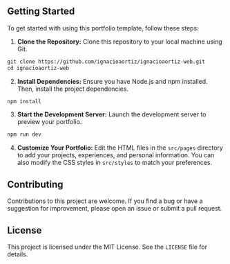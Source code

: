 ## Getting Started

To get started with using this portfolio template, follow these steps:

1. **Clone the Repository:** Clone this repository to your local machine using Git.

```scheme
git clone https://github.com/ignacioaortiz/ignacioaortiz-web.git
cd ignacioaortiz-web
```

2. **Install Dependencies:** Ensure you have Node.js and npm installed. Then, install the project dependencies.

```scheme
npm install
```

3. **Start the Development Server:** Launch the development server to preview your portfolio.

```scheme
npm run dev
```

4. **Customize Your Portfolio:** Edit the HTML files in the `src/pages` directory to add your projects, experiences, and personal information. You can also modify the CSS styles in `src/styles` to match your preferences.

## Contributing

Contributions to this project are welcome. If you find a bug or have a suggestion for improvement, please open an issue or submit a pull request.

## License

This project is licensed under the MIT License. See the `LICENSE` file for details.
